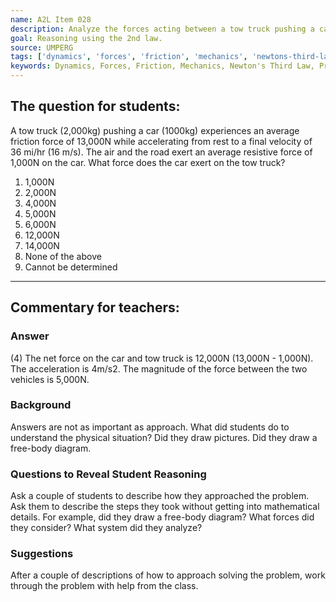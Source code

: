 ```yaml
---
name: A2L Item 028
description: Analyze the forces acting between a tow truck pushing a car.
goal: Reasoning using the 2nd law.
source: UMPERG
tags: ['dynamics', 'forces', 'friction', 'mechanics', 'newtons-third-law', 'problem-solving']
keywords: Dynamics, Forces, Friction, Mechanics, Newton's Third Law, Problem Solving
---
```


## The question for students:

A tow truck (2,000kg) pushing a car (1000kg) experiences an average
friction force of 13,000N while accelerating from rest to a final
velocity of 36 mi/hr (16 m/s). The air and the road exert an average
resistive force of 1,000N on the car. What force does the car exert on
the tow truck?

1. 1,000N 
2. 2,000N 
3. 4,000N 
4. 5,000N 
5. 6,000N 
6. 12,000N 
7. 14,000N
8. None of the above 
9. Cannot be determined

<hr/>

## Commentary for teachers:

### Answer

(4) The net force on the car and tow truck is 12,000N (13,000N -
1,000N).  The acceleration is 4m/s2.  The magnitude of the force between
the two vehicles is 5,000N.

### Background

Answers are not as important as approach.  What did students do to
understand the physical situation?  Did they draw pictures.  Did they
draw a free-body diagram.

### Questions to Reveal Student Reasoning

Ask a couple of students to describe how they approached the problem. 
Ask them to describe the steps they took without getting into
mathematical details.  For example, did they draw a free-body diagram?
What forces did they consider?  What system did they analyze?

### Suggestions

After a couple of descriptions of how to approach solving the problem,
work through the problem with help from the class.
